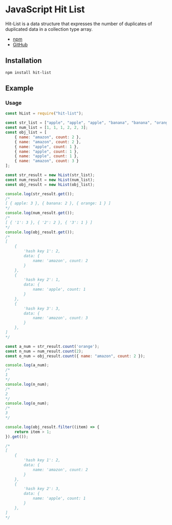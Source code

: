 # JavaScript Hit List

Hit-List is a data structure that expresses the number of duplicates of duplicated data in a collection type array.

* [npm](https://www.npmjs.com/package/hit-list)
* [GitHub](https://github.com/Mineru98/hit-list) 

## Installation

```shell script
npm install hit-list
```

## Example

### Usage
```javascript
const hList = require("hit-list");

const str_list = ["apple", "apple", "apple", "banana", "banana", "orange"];
const num_list = [1, 1, 1, 2, 2, 3];
const obj_list = [
	{ name: "amazon", count: 2 },
	{ name: "amazon", count: 2 },
	{ name: "apple", count: 1 },
	{ name: "apple", count: 1 },
	{ name: "apple", count: 1 },
	{ name: "amazon", count: 3 }
];

const str_result = new hList(str_list);
const num_result = new hList(num_list);
const obj_result = new hList(obj_list);

console.log(str_result.get());
/*
[ { apple: 3 }, { banana: 2 }, { orange: 1 } ]
*/
console.log(num_result.get());
/*
[ { '1': 3 }, { '2': 2 }, { '3': 1 } ]
*/
console.log(obj_result.get());
/*
[
	{
		'hash key 1': 2,
		data: {
			name: 'amazon', count: 2
		}
	},
	{
		'hash key 2': 1,
		data: {
			name: 'apple', count: 1
		}
	},
	{
		'hash key 3': 3,
		data: {
			name: 'amazon', count: 3
		}
	},
]
*/

const a_num = str_result.count('orange');
const n_num = num_result.count(2);
const o_num = obj_result.count({ name: "amazon", count: 2 });

console.log(a_num);
/*
1
*/
console.log(n_num);
/*
2
*/
console.log(o_num);
/*
3
*/

console.log(obj_result.filter((item) => {
	return item > 1;
}).get());

/*
[
	{
		'hash key 1': 2,
		data: {
			name: 'amazon', count: 2
		}
	},
	{
		'hash key 2': 3,
		data: {
			name: 'apple', count: 1
		}
	},
]
*/

```
